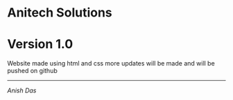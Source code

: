 # Anitech Solutions

# Version 1.0
Website made using html and css
more updates will be made and will be pushed on github

------------
*Anish Das*
